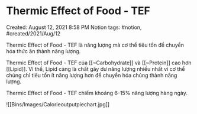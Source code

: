 # Thermic Effect of Food - TEF

Created: August 12, 2021 8:58 PM
Notion tags: #notion, #created/2021/Aug/12

Thermic Effect of Food - TEF là năng lượng mà cơ thể tiêu tốn để chuyển hóa thức ăn thành năng lượng.

Thermic Effect of Food - TEF của [[~Carbohydrate]] và [[~Protein]] cao hơn  [[Lipid]]. Vì thế, Lipid càng là chất gây dư năng lượng nhiều nhất vì cơ thể chúng chỉ tiêu tốn ít năng lượng hơn để chuyển hóa chúng thành năng lượng.

Thermic Effect of Food - TEF chiếm khoảng 6-15% năng lượng hàng ngày.

![[Bins/Images/Calorieoutputpiechart.jpg]]